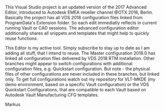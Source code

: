 This Visual Studio project is an updated version of the 2017 Advanced Editor, introduced to Autodesk EMEA reseller channel @OTX 2016, Berlin. 
Basically the project has all VDS 2018 configuration files linked from ProgramData's Extension folder. 
So each edit immediatly reflects in current running Vault or CAD sessions. 
The advanced configuration editor additionally shares all snippets and templates that might help to quickly reuse functions.

This Editor is my active tool. Simply subscribe to stay up to date as I am adding all stuff, that I intend to reuse. 
The Master configuration 2018.0 has linked all configuration files delivered by VDS 2018 RTM installation. Other branches might appear
to switch configurations with additional configuration files, e.g. Quickstart configuration. But note - the physical files of other 
configurations are never included in these branches, but linked only. To get full configurations watch out my repository for VLT-MKDE 
(my demo environment, based on a specific Vault configuration) or the VDS Quickstart Configurations, that are compatible to each Vault 
based on Autodesk Vault Manufacturing CFG templates.

Markus
